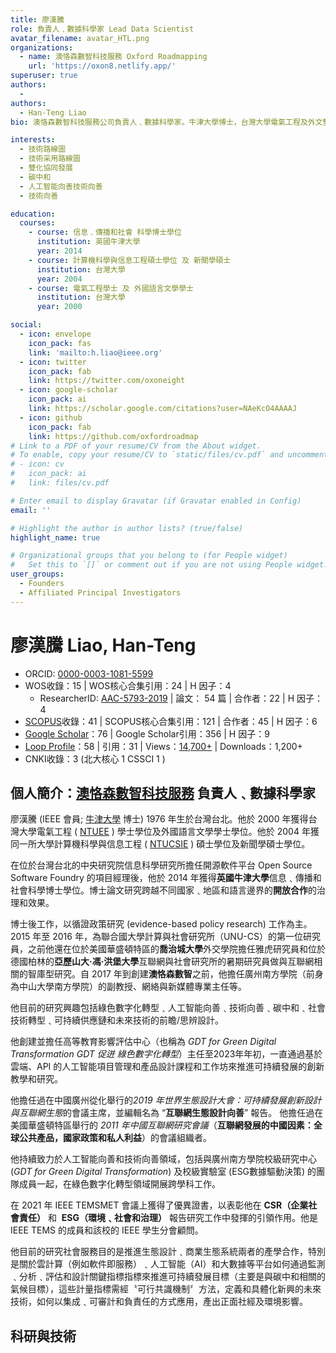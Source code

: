 ```yaml
---
title: 廖漢騰
role: 負責人﹑數據科學家 Lead Data Scientist
avatar_filename: avatar_HTL.png
organizations:
  - name: 澳恪森數智科技服務 Oxford Roadmapping 
    url: 'https://oxon8.netlify.app/'
superuser: true
authors:
  - 
authors:
  - Han-Teng Liao
bio: 澳恪森數智科技服務公司負責人﹑數據科學家。牛津大學博士，台灣大學電氣工程及外文雙學士﹑計算機科學與信息工程及新聞雙碩士。曾任開源軟件平台項目經理，博士後先後於美國喬治城大學﹑德國亞歷山大·馮·洪堡大學﹑聯合國大學﹑等智庫，迸行循證互聯網政策研究。自 2017 年到 2023 年初創建澳恪森數智之前，他先後擔任廣州南方學院（前身為中山大學南方學院）的副教授、網絡與新媒體專業主任等職位，完成《2019年世界生態設計大會：互聯網生態設計向善》報告﹑成功建設省級一流課程﹑校級研究中心及校級實驗室ESG數據驅動決策等成果。研發興趣包括 數字化綠色化雙化轉型﹑碳中和數智平台﹑及人工智能科技向善。創建澳恪森目的是推進生態設計﹑商業生態系統兩者的產學合作，集成﹑可審計和負責任的數據驅動決策產出正面社經及環境影響。

interests:
  - 技術路線圖
  - 技術采用路線圖
  - 雙化協同發展
  - 碳中和
  - 人工智能向善技術向善
  - 技術向善

education:
  courses:
    - course: 信息﹑傳播和社會 科學博士學位
      institution: 英國牛津大學
      year: 2014
    - course: 計算機科學與信息工程碩士學位 及 新聞學碩士
      institution: 台灣大學
      year: 2004
    - course: 電氣工程學士 及 外國語言文學學士
      institution: 台灣大學
      year: 2000

social:
  - icon: envelope
    icon_pack: fas
    link: 'mailto:h.liao@ieee.org'
  - icon: twitter
    icon_pack: fab
    link: https://twitter.com/oxoneight
  - icon: google-scholar
    icon_pack: ai
    link: https://scholar.google.com/citations?user=NAeKcO4AAAAJ
  - icon: github
    icon_pack: fab
    link: https://github.com/oxfordroadmap
# Link to a PDF of your resume/CV from the About widget.
# To enable, copy your resume/CV to `static/files/cv.pdf` and uncomment the lines below.
# - icon: cv
#   icon_pack: ai
#   link: files/cv.pdf

# Enter email to display Gravatar (if Gravatar enabled in Config)
email: ''

# Highlight the author in author lists? (true/false)
highlight_name: true

# Organizational groups that you belong to (for People widget)
#   Set this to `[]` or comment out if you are not using People widget.
user_groups:
  - Founders
  - Affiliated Principal Investigators
---
```


# 廖漢騰  Liao, Han-Teng 
* ORCID: [0000-0003-1081-5599](https://orcid.org/0000-0003-1081-5599)
* WOS收錄：15  |  WOS核心合集引用：24  |  H 因子：4
	* ResearcherID: [AAC-5793-2019](https://www.webofscience.com/wos/author/rid/AAC-5793-2019)  |  論文： 54 篇 |  合作者：22  |  H 因子：4
* [SCOPUS](https://www.scopus.com/authid/detail.uri?authorId=57193528319)收錄：41  |  SCOPUS核心合集引用：121  |  合作者：45  |  H 因子：6 
* [Google Scholar](https://scholar.google.com/citations?user=NAeKcO4AAAAJ)：76  |  Google Scholar引用：356   |  H 因子：9
* [Loop Profile](https://loop.frontiersin.org/people/1440943/overview)：58 |  引用：31  |  Views：[14,700+](https://loop.frontiersin.org/people/1440943/impact)    |  Downloads：1,200+ 
* CNKI收錄：3  (北大核心 1 CSSCI 1 )

## 個人簡介：[澳恪森數智科技服務](https://oxon8.netlify.app/) 負責人﹑數據科學家

廖漢騰 (IEEE 會員; [牛津大學](https://www.qschina.cn/universities/university-oxford) 博士) 1976 年生於台灣台北。他於 2000 年獲得台灣大學電氣工程 ( [NTUEE](https://web.ee.ntu.edu.tw/eng/about1.php) ) 學士學位及外國語言文學學士學位。他於 2004 年獲同一所大學計算機科學與信息工程 ( [NTUCSIE](https://www.csie.ntu.edu.tw/) ) 碩士學位及新聞學碩士學位。

在位於台灣台北的中央研究院信息科學研究所擔任開源軟件平台 Open Source Software Foundry 的項目經理後，他於 2014 年獲得**英國牛津大學**信息﹑傳播和社會科學博士學位。博士論文研究跨越不同國家﹑地區和語言邊界的**開放合作**的治理和效果。

博士後工作，以循證政策研究 (evidence-based policy research) 工作為主。2015 年至 2016 年，為聯合國大學計算與社會研究所（UNU-CS）的第一位研究員，之前他還在位於美國華盛頓特區的**喬治城大學**外交學院擔任雅虎研究員和位於德國柏林的**亞歷山大·馮·洪堡大學**互聯網與社會研究所的暑期研究員做與互聯網相關的智庫型研究。自 2017 年到創建**澳恪森數智**之前，他擔任廣州南方學院（前身為中山大學南方學院）的副教授、網絡與新媒體專業主任等。

他目前的研究興趣包括綠色數字化轉型﹑人工智能向善﹑技術向善﹑碳中和﹑社會技術轉型﹑可持續供應鏈和未來技術的前瞻/思辨設計。

他創建並擔任高等教育影響評估中心（也稱為 *GDT for Green Digital Transformation* *GDT 促迸 綠色數字化轉型*）主任至2023年年初，一直通過基於雲端、API 的人工智能項目管理和產品設計課程和工作坊來推進可持續發展的創新教學和研究。

他擔任過在中國廣州從化舉行的*2019 年世界生態設計大會：可持續發展創新設計與互聯網生態*的會議主席，並編輯名為 “**互聯網生態設計向善**” 報告。 他擔任過在美國華盛頓特區舉行的 *2011 年中國互聯網研究會議*（**互聯網發展的中國因素：全球公共產品，國家政策和私人利益**）的會議組織者。

他持續致力於人工智能向善和技術向善領域，包括與廣州南方學院校級研究中心 (*GDT for Green Digital Transformation*) 及校級實驗室 (ESG數據驅動決策) 的團隊成員一起，在綠色數字化轉型領域開展跨學科工作。

在 2021 年 IEEE TEMSMET 會議上獲得了優異證書，以表彰他在 **CSR（企業社會責任）** 和  **ESG（環境﹑社會和治理）** 報告研究工作中發揮的引領作用。他是 IEEE TEMS 的成員和該校的 IEEE 學生分會顧問。

他目前的研究社會服務目的是推進生態設計﹑商業生態系統兩者的產學合作，特別是關於雲計算（例如軟件即服務）﹑人工智能（AI）和大數據等平台如何通過監測﹑分析﹑評估和設計關鍵指標指標來推進可持續發展目標（主要是與碳中和相關的氣候目標），這些計量指標需經〝可行共識機制〞方法，定義和具體化新興的未來技術，如何以集成﹑可審計和負責任的方式應用，產出正面社經及環境影響。

## 科研與技術
